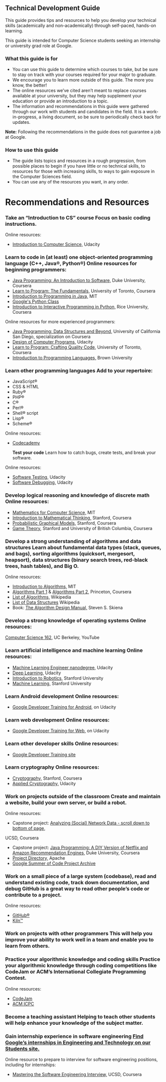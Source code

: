 ## Technical Development Guide

This guide provides tips and resources to help you develop your technical skills (academically and non-academically) through self-paced, hands-on learning.

This guide is intended for Computer Science students seeking an internship or university grad role at Google.

### What this guide is for

- You can use this guide to determine which courses to take, but be sure to stay on track with your courses required for your major to graduate.
- We encourage you to learn more outside of this guide. The more you know, the better!
- The online resources we’ve cited aren’t meant to replace courses available at your university, but they may help supplement your education or provide an introduction to a topic.
- The information and recommendations in this guide were gathered through our work with students and candidates in the field. It is a work-in-progress, a living document, so be sure to periodically check back for updates.

**Note:** Following the recommendations in the guide does not guarantee a job at Google.

### How to use this guide

- The guide lists topics and resources in a rough progression, from possible places to begin if you have little or no technical skills, to resources for those with increasing skills, to ways to gain exposure in the Computer Sciences field.
- You can use any of the resources you want, in any order.

# Recommendations and Resources

### **Take an “Introduction to CS” course** Focus on basic coding instructions.

Online resources:

- [Introduction to Computer Science,](https://www.udacity.com/course/cs101) Udacity

### **Learn to code in (at least) one object-oriented programming language (C++, Java®, Python®)** Online resources for beginning programmers:

- [Java Programming: An Introduction to Software,](https://www.coursera.org/specializations/java-programming) Duke University, Coursera
- [Learn to Program: The Fundamentals,](https://www.coursera.org/learn/learn-to-program) University of Toronto, Coursera
- [Introduction to Programming in Java,](https://ocw.mit.edu/courses/electrical-engineering-and-computer-science/6-092-introduction-to-programming-in-java-january-iap-2010/index.htm) MIT
- [Google's Python Class](https://developers.google.com/edu/python/)
- [Introduction to Interactive Programming in Python,](https://www.coursera.org/learn/interactive-python-1) Rice University, Coursera

Online resources for more experienced programmers:

- [Java Programming: Data Structures and Beyond,](https://www.coursera.org/specializations/java-object-oriented) University of California San Diego, specialization on Coursera
- [Design of Computer Programs,](https://www.udacity.com/course/design-of-computer-programs--cs212) Udacity
- [Learn to Program: Crafting Quality Code,](https://www.coursera.org/learn/program-code) University of Toronto, Coursera
- [Introduction to Programming Languages,](https://cs.brown.edu/courses/cs173/2012/OnLine/) Brown University

### **Learn other programming languages** Add to your repertoire:

- JavaScript®
- CSS & HTML
- Ruby®
- PHP®
- C®
- Perl®
- Shell® script
- Lisp®
- Scheme®

Online resources:

- [Codecademy](https://www.codecademy.com/learn)

  **Test your code** Learn how to catch bugs, create tests, and break your software.

Online resources:

- [Software Testing,](https://www.udacity.com/course/software-testing--cs258) Udacity
- [Software Debugging,](https://www.udacity.com/course/software-debugging--cs259) Udacity

### **Develop logical reasoning and knowledge of discrete math** Online resources:

- [Mathematics for Computer Science,](https://ocw.mit.edu/courses/electrical-engineering-and-computer-science/6-042j-mathematics-for-computer-science-fall-2010/index.htm) MIT
- [Introduction to Mathematical Thinking,](https://www.coursera.org/learn/mathematical-thinking) Stanford, Coursera
- [Probabilistic Graphical Models,](https://www.coursera.org/course/pgm) Stanford, Coursera
- [Game Theory,](https://www.coursera.org/course/gametheory) Stanford and University of British Columbia, Coursera

### **Develop a strong understanding of algorithms and data structures** Learn about fundamental data types (stack, queues, and bags), sorting algorithms (quicksort, mergesort, heapsort), data structures (binary search trees, red-black trees, hash tables), and Big O.

Online resources:

- [Introduction to Algorithms,](https://ocw.mit.edu/courses/electrical-engineering-and-computer-science/6-006-introduction-to-algorithms-spring-2008/index.htm) MIT
- [Algorithms Part 1](https://www.coursera.org/course/algs4partI) & [Algorithms Part 2,](https://www.coursera.org/course/algs4partII) Princeton, Coursera
- [List of Algorithms,](https://en.wikipedia.org/wiki/List_of_algorithms) Wikipedia
- [List of Data Structures](https://en.wikipedia.org/wiki/List_of_data_structures) Wikipedia
- Book: [The Algorithm Design Manual,](https://www.goodreads.com/book/show/425208.The_Algorithm_Design_Manual) Steven S. Skiena

### **Develop a strong knowledge of operating systems** Online resources:

[Computer Science 162,](https://www.youtube.com/watch?v=XgQo4JkN4Bw&list=PL3289DD0D0F0CD4A3) UC Berkeley, YouTube

### **Learn artificial intelligence and machine learning** Online resources:

- [Machine Learning Engineer nanodegree,](https://www.udacity.com/course/machine-learning-engineer-nanodegree--nd009) Udacity
- [Deep Learning,](https://www.udacity.com/course/deep-learning--ud730) Udacity
- [Introduction to Robotics,](https://see.stanford.edu/Course/CS223A) Stanford University
- [Machine Learning,](https://see.stanford.edu/Course/CS229) Stanford University

### **Learn Android development** Online resources:

- [Google Developer Training for Android,](https://developers.google.com/training/android/) on Udacity

### **Learn web development** Online resources:

- [Google Developer Training for Web,](https://developers.google.com/training/web/) on Udacity

### **Learn other developer skills** Online resources:

- [Google Developer Training site](https://developers.google.com/training/)

### **Learn cryptography** Online resources:

- [Cryptography,](https://www.coursera.org/course/crypto) Stanford, Coursera
- [Applied Cryptography,](https://www.udacity.com/course/applied-cryptography--cs387) Udacity

### **Work on projects outside of the classroom** Create and maintain a website, build your own server, or build a robot.

Online resources:

- Capstone project: [Analyzing (Social) Network Data - scroll down to bottom of page,](https://www.coursera.org/specializations/java-object-oriented)

UCSD, Coursera

- Capstone project: [Java Programming: A DIY Version of Netflix and Amazon Recommendation Engines,](https://www.coursera.org/learn/java-programming-recommender) Duke University, Coursera
- [Project Directory,](https://projects.apache.org/) Apache
- [Google Summer of Code Project Archive](https://www.google-melange.com/gsoc/homepage/google/gsoc2013)

### **Work on a small piece of a large system (codebase), read and understand existing code, track down documentation, and debug** GitHub is a great way to read other people’s code or contribute to a project.

Online resources:

- [GitHub®](https://github.com/)
- [Kiln™](https://www.fogcreek.com/kiln/)

### **Work on projects with other programmers** This will help you improve your ability to work well in a team and enable you to learn from others.

### **Practice your algorithmic knowledge and coding skills** Practice your algorithmic knowledge through coding competitions like CodeJam or ACM’s International Collegiate Programming Contest.

Online resources:

- [CodeJam](https://code.google.com/codejam/)
- [ACM ICPC](https://icpc.baylor.edu/)

### **Become a teaching assistant** Helping to teach other students will help enhance your knowledge of the subject matter.

### **Gain internship experience in software engineering** [Find Google’s internships in Engineering and Technology on our Students site.](https://www.google.com/about/careers/students/engineering-and-technical-internships/)

Online resource to prepare to interview for software engineering positions, including for internships:

- [Mastering the Software Engineering Interview,](https://www.coursera.org/learn/cs-tech-interview) UCSD, Coursera
